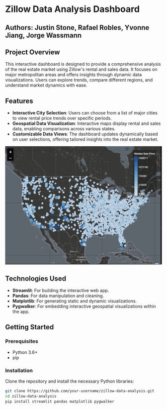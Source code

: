 # Zillow Data Analysis Dashboard

## Authors: Justin Stone, Rafael Robles, Yvonne Jiang, Jorge Wassmann

## Project Overview

This interactive dashboard is designed to provide a comprehensive analysis of the real estate market using Zillow's rental and sales data. It focuses on major metropolitan areas and offers insights through dynamic data visualizations. Users can explore trends, compare different regions, and understand market dynamics with ease.

## Features

- **Interactive City Selection**: Users can choose from a list of major cities to view rental price trends over specific periods.
- **Geospatial Data Visualization**: Interactive maps display rental and sales data, enabling comparisons across various states.
- **Customizable Data Views**: The dashboard updates dynamically based on user selections, offering tailored insights into the real estate market.

![Dashboard](Pictures/dashboard.jpeg)

## Technologies Used

- **Streamlit**: For building the interactive web app.
- **Pandas**: For data manipulation and cleaning.
- **Matplotlib**: For generating static and dynamic visualizations.
- **Pygwalker**: For embedding interactive geospatial visualizations within the app.

## Getting Started

### Prerequisites

- Python 3.6+
- pip

### Installation

Clone the repository and install the necessary Python libraries:

```bash
git clone https://github.com/your-username/zillow-data-analysis.git
cd zillow-data-analysis
pip install streamlit pandas matplotlib pygwalker



